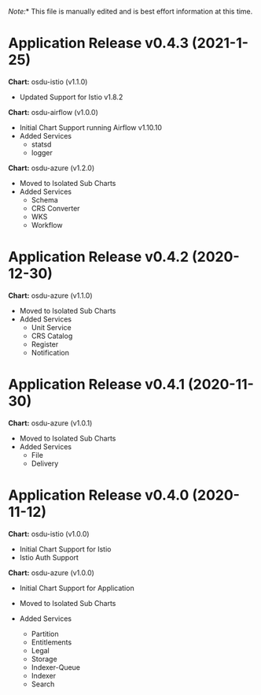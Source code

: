 *Note:** This file is manually edited and is best effort information at this time.

# Application Release v0.4.3 (2021-1-25)

__Chart:__ osdu-istio (v1.1.0)

- Updated Support for Istio v1.8.2


__Chart:__ osdu-airflow (v1.0.0)

- Initial Chart Support running Airflow v1.10.10
- Added Services
  - statsd
  - logger


__Chart:__ osdu-azure (v1.2.0)

- Moved to Isolated Sub Charts
- Added Services
  - Schema
  - CRS Converter
  - WKS
  - Workflow


# Application Release v0.4.2 (2020-12-30)

__Chart:__ osdu-azure (v1.1.0)

- Moved to Isolated Sub Charts
- Added Services
  - Unit Service
  - CRS Catalog
  - Register
  - Notification


# Application Release v0.4.1 (2020-11-30)

__Chart:__ osdu-azure (v1.0.1)

- Moved to Isolated Sub Charts
- Added Services
  - File
  - Delivery


# Application Release v0.4.0 (2020-11-12)

__Chart:__ osdu-istio (v1.0.0)

- Initial Chart Support for Istio
- Istio Auth Support


__Chart:__ osdu-azure (v1.0.0)

- Initial Chart Support for Application

- Moved to Isolated Sub Charts
- Added Services
  - Partition
  - Entitlements
  - Legal
  - Storage
  - Indexer-Queue
  - Indexer
  - Search

